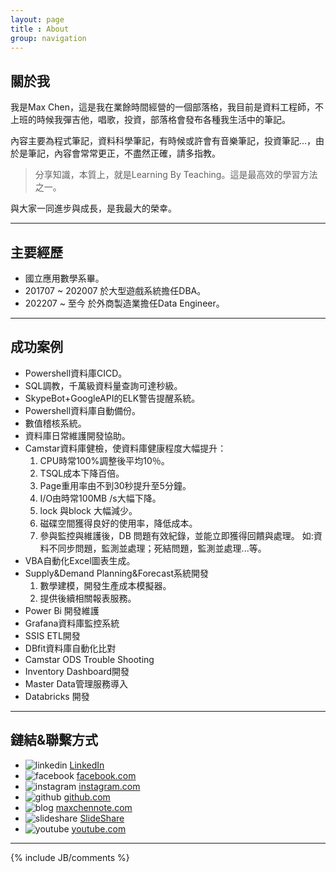```yaml
---
layout: page
title : About
group: navigation
---
```


## 關於我

我是Max Chen，這是我在業餘時間經營的一個部落格，我目前是資料工程師，不上班的時候我彈吉他，唱歌，投資，部落格會發布各種我生活中的筆記。

內容主要為程式筆記，資料科學筆記，有時候或許會有音樂筆記，投資筆記...，由於是筆記，內容會常常更正，不盡然正確，請多指教。

> 分享知識，本質上，就是Learning By Teaching。這是最高效的學習方法之一。

與大家一同進步與成長，是我最大的榮幸。

<hr>

## 主要經歷

- 國立應用數學系畢。
- 201707 ~ 202007 於大型遊戲系統擔任DBA。
- 202207 ~ 至今 於外商製造業擔任Data Engineer。
  
<hr>

## 成功案例

- Powershell資料庫CICD。
- SQL調教，千萬級資料量查詢可達秒級。
- SkypeBot+GoogleAPI的ELK警告提醒系統。
- Powershell資料庫自動備份。
- 數值稽核系統。
- 資料庫日常維護開發協助。
- Camstar資料庫健檢，使資料庫健康程度大幅提升：
  1. CPU時常100%調整後平均10％。
  2. TSQL成本下降百倍。
  3. Page重用率由不到30秒提升至5分鐘。
  4. I/O由時常100MB /s大幅下降。
  5. lock 與block 大幅減少。
  6. 磁碟空間獲得良好的使用率，降低成本。
  7. 參與監控與維護後，DB 問題有效紀錄，並能立即獲得回饋與處理。 如:資料不同步問題，監測並處理；死結問題，監測並處理...等。
- VBA自動化Excel圖表生成。
- Supply&Demand Planning&Forecast系統開發
  1. 數學建模，開發生產成本模擬器。
  2. 提供後續相關報表服務。
- Power Bi 開發維護
- Grafana資料庫監控系統
- SSIS ETL開發
- DBfit資料庫自動化比對
- Camstar ODS Trouble Shooting
- Inventory Dashboard開發
- Master Data管理服務導入
- Databricks 開發
<hr>

## 鏈結&聯繫方式

- ![linkedin](http://maxchennote.com/assets/images/me/linkedin.png) [LinkedIn](https://www.linkedin.com/in/max-chen-04baa7144/)
- ![facebook](http://maxchennote.com/assets/images/me/facebook.png) [facebook.com](https://www.facebook.com/maxchennote)
- ![instagram](http://maxchennote.com/assets/images/me/instagram.png) [instagram.com](https://www.instagram.com/maxchennote)
- ![github](http://maxchennote.com/assets/images/me/github.png) [github.com](https://github.com/MaxwellBest)
- ![blog](http://maxchennote.com/assets/images/me/dylanninin.png) [maxchennote.com](https://dylanninin.com)
- ![slideshare](http://maxchennote.com/assets/images/me/slideshare.png) [SlideShare](https://www.slideshare.net/ssuser5a2aea)
- ![youtube](http://maxchennote.com/assets/images/me/youtube.png) [youtube.com](https://www.youtube.com/channel/UCrI2xlnbm0hpAV-wd3NsHbA)


<hr>
{% include JB/comments %}
